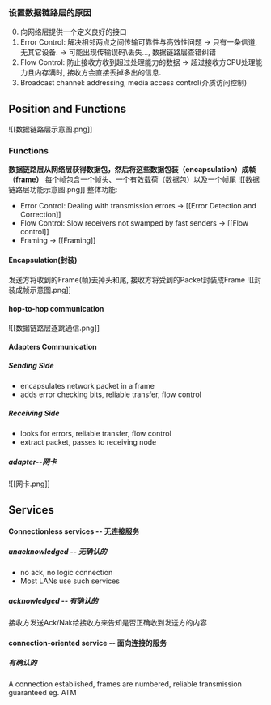 ### 设置数据链路层的原因
0. 向网络层提供一个定义良好的接口
1. Error Control: 解决相邻两点之间传输可靠性与高效性问题 -> 只有一条信道, 无其它设备. -> 可能出现传输误码\丢失..., 数据链路层查错纠错
2. Flow Control: 防止接收方收到超过处理能力的数据 -> 超过接收方CPU处理能力且内存满时, 接收方会直接丢掉多出的信息.
3. Broadcast channel: addressing, media access control(介质访问控制)
## Position and Functions
![[数据链路层示意图.png]]
### Functions
**数据链路层从网络层获得数据包，然后将这些数据包装（encapsulation）成帧（frame）**
每个帧包含一个帧头、一个有效载荷（数据包）以及一个帧尾
![[数据链路层功能示意图.png]]
整体功能: 
- Error Control: Dealing with transmission errors -> [[Error Detection and Correction]]
- Flow Control: Slow receivers not swamped by fast senders -> [[Flow control]]
- Framing -> [[Framing]]

#### Encapsulation(封装)
发送方将收到的Frame(帧)去掉头和尾, 接收方将受到的Packet封装成Frame
![[封装成帧示意图.png]]
#### hop-to-hop communication
![[数据链路层逐跳通信.png]]
#### Adapters Communication
##### Sending Side
- encapsulates network packet in a frame
- adds error checking bits, reliable transfer, flow control
##### Receiving Side
- looks for errors, reliable transfer, flow control
- extract packet, passes to receiving node
##### adapter--网卡
![[网卡.png]]
## Services
#### Connectionless services -- 无连接服务
##### unacknowledged -- 无确认的
- no ack, no logic connection
- Most LANs use such services
##### acknowledged -- 有确认的
接收方发送Ack/Nak给接收方来告知是否正确收到发送方的内容
#### connection-oriented service -- 面向连接的服务
##### 有确认的
A connection established, frames are numbered,
reliable transmission guaranteed
eg. ATM